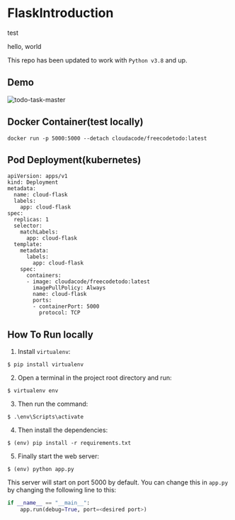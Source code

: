 # FlaskIntroduction
test



hello, world

This repo has been updated to work with `Python v3.8` and up.

## Demo
![todo-task-master](todo-task-master.png)

## Docker Container(test locally)
```
docker run -p 5000:5000 --detach cloudacode/freecodetodo:latest
```

## Pod Deployment(kubernetes)
```
apiVersion: apps/v1
kind: Deployment
metadata:
  name: cloud-flask
  labels:
    app: cloud-flask
spec:
  replicas: 1
  selector:
    matchLabels:
      app: cloud-flask
  template:
    metadata:
      labels:
        app: cloud-flask
    spec:
      containers:
      - image: cloudacode/freecodetodo:latest
        imagePullPolicy: Always
        name: cloud-flask
        ports:
        - containerPort: 5000
          protocol: TCP
```

## How To Run locally
1. Install `virtualenv`:
```
$ pip install virtualenv
```

2. Open a terminal in the project root directory and run:
```
$ virtualenv env
```

3. Then run the command:
```
$ .\env\Scripts\activate
```

4. Then install the dependencies:
```
$ (env) pip install -r requirements.txt
```

5. Finally start the web server:
```
$ (env) python app.py
```

This server will start on port 5000 by default. You can change this in `app.py` by changing the following line to this:

```python
if __name__ == "__main__":
    app.run(debug=True, port=<desired port>)
```
